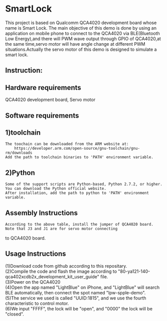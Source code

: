 SmartLock
=====================================================================
  This project is based on Qualcomm QCA4020 development board whose name is Smart Lock. The main objective of this demo is done
  by using an application on mobile phone to connect to the QCA4020 via BLE(Bluetooth Low Energy),and there will PWM wave output
  through GPIO of QCA4020,at the same time,servo motor will have angle change at different PWM situations.Actually the servo motor
  of this demo is designed to simulate a smart lock.  


Instruction:
----------------------

Hardware requirements
--------------
  QCA4020 development board, Servo motor  

Software requirements
--------  
1)toolchain
--
    The toochain can be downloaded from the ARM website at:  
        https://developer.arm.com/open-source/gnu-toolchain/gnu-rm/downloads   
    Add the path to toolchain binaries to 'PATH' environment variable.  
	  
2)Python
--
    Some of the support scripts are Python-based, Python 2.7.2, or higher. You can download the Python official website.  
    After installation, add the path to python to 'PATH' environment variable.  

Assembly Instructions
-----------------------------------------------------------------------------
    According to the above table, install the jumper of QCA4020 board. Note that J3 and J1 are for servo motor connecting  
to QCA4020 board.  

Usage Instructions
--------------------------
(1)Download code from github according to this repositary.  
(2)Compile the code and flash the image according to "80-ya121-140-qca402xcdb2x_development_kit_user_guide" file.  
(3)Power on the QCA4020  
(4)Open the app named "LightBlue" on iPhone, and "LightBlue" will search BLE automatically, then connect the spot named "lpw-spple-demo".  
(5)The service we used is called "UUID:1815", and we use the fourth characteristic to control motor.  
(6)We input "FFFF", the lock will be "open", and "0000" the lock will be "closed".  
